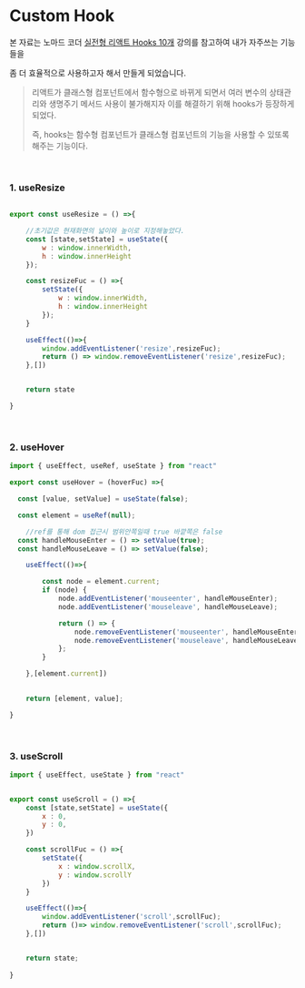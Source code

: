 # Custom Hook 


본 자료는 노마드 코더 [실전형 리액트 Hooks 10개](https://nomadcoders.co/react-hooks-introduction) 강의를 참고하여 내가 자주쓰는 기능들을 

좀 더 효율적으로 사용하고자 해서 만들게 되었습니다.

> 리액트가 클래스형 컴포넌트에서 함수형으로 바뀌게 되면서 여러 변수의 상태관리와 생명주기 메서드 사용이 불가해지자 이를 해결하기 위해 hooks가 등장하게 되었다.
>
> 즉, hooks는 함수형 컴포넌트가 클래스형 컴포넌트의 기능을 사용할 수 있또록 해주는 기능이다.


&nbsp; 

### 1. useResize

```javascript

export const useResize = () =>{

    //초기값은 현재화면의 넓이와 높이로 지정해놓았다.
	const [state,setState] = useState({
		w : window.innerWidth,
		h : window.innerHeight
	});

	const resizeFuc = () =>{
		setState({
			w : window.innerWidth,
			h : window.innerHeight
		});
	}

	useEffect(()=>{
		window.addEventListener('resize',resizeFuc);
		return () => window.removeEventListener('resize',resizeFuc);
	},[])


	return state

}
```

&nbsp; 

### 2. useHover

```javascript
import { useEffect, useRef, useState } from "react"

export const useHover = (hoverFuc) =>{

  const [value, setValue] = useState(false);

  const element = useRef(null);

	//ref를 통해 dom 접근시 범위안쪽일때 true 바깥쪽은 false
  const handleMouseEnter = () => setValue(true);
  const handleMouseLeave = () => setValue(false);

	useEffect(()=>{

		const node = element.current;
		if (node) {
			node.addEventListener('mouseenter', handleMouseEnter);
			node.addEventListener('mouseleave', handleMouseLeave);

			return () => {
				node.removeEventListener('mouseenter', handleMouseEnter);
				node.removeEventListener('mouseleave', handleMouseLeave);
			};
		}

	},[element.current])

  
	return [element, value];

}

```


&nbsp; 
### 3. useScroll

```javascript
import { useEffect, useState } from "react"


export const useScroll = () =>{
	const [state,setState] = useState({
		x : 0,
		y : 0,
	})

	const scrollFuc = () =>{
		setState({
			x : window.scrollX,
			y : window.scrollY
		})
	}

	useEffect(()=>{
		window.addEventListener('scroll',scrollFuc);
		return ()=> window.removeEventListener('scroll',scrollFuc);
	},[])


	return state;
	
}
```

